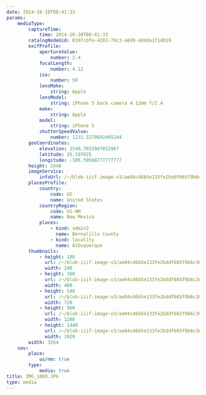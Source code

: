 ```yaml
---
date: 2014-10-10T08:41:33
params:
    mediaType:
        captureTime:
            time: 2014-10-10T08:41:33
        catalogNodeUid: 0197cbfe-4283-79c3-a699-a04da1f1d019
        exifProfile:
            apertureValue:
                number: 2.4
            focalLength:
                number: 4.12
            iso:
                number: 50
            lensMake:
                string: Apple
            lensModel:
                string: iPhone 5 back camera 4.12mm f/2.4
            make:
                string: Apple
            model:
                string: iPhone 5
            shutterSpeedValue:
                number: 1231.5270692465244
        geoCoordinates:
            elevation: 1540.7032967032967
            latitude: 35.197025
            longitude: -106.59560277777777
        height: 2448
        imageService:
            infoUrl: /~/blob-iiif-image-v3/ae04c46b5e133fe2bddf665f9b6c30b7709ede5e6af54d52c9ec2486ef7775fe/info.json
        placesProfile:
            country:
                code: US
                name: United States
            countryRegion:
                code: US-NM
                name: New Mexico
            places:
                - kind: admin2
                  name: Bernalillo County
                - kind: locality
                  name: Albuquerque
        thumbnails:
            - height: 180
              url: /~/blob-iiif-image-v3/ae04c46b5e133fe2bddf665f9b6c30b7709ede5e6af54d52c9ec2486ef7775fe/full/240%2C180/0/default.jpg
              width: 240
            - height: 360
              url: /~/blob-iiif-image-v3/ae04c46b5e133fe2bddf665f9b6c30b7709ede5e6af54d52c9ec2486ef7775fe/full/480%2C360/0/default.jpg
              width: 480
            - height: 540
              url: /~/blob-iiif-image-v3/ae04c46b5e133fe2bddf665f9b6c30b7709ede5e6af54d52c9ec2486ef7775fe/full/720%2C540/0/default.jpg
              width: 720
            - height: 960
              url: /~/blob-iiif-image-v3/ae04c46b5e133fe2bddf665f9b6c30b7709ede5e6af54d52c9ec2486ef7775fe/full/1280%2C960/0/default.jpg
              width: 1280
            - height: 1440
              url: /~/blob-iiif-image-v3/ae04c46b5e133fe2bddf665f9b6c30b7709ede5e6af54d52c9ec2486ef7775fe/full/1920%2C1440/0/default.jpg
              width: 1920
        width: 3264
    nav:
        place:
            us/nm: true
        type:
            media: true
title: IMG_1089.JPG
type: media
---
```

